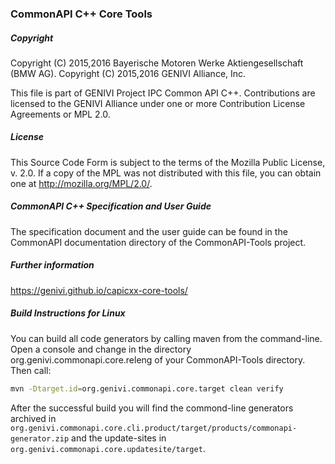 ### CommonAPI C++ Core Tools

##### Copyright
Copyright (C) 2015,2016 Bayerische Motoren Werke Aktiengesellschaft (BMW AG).
Copyright (C) 2015,2016 GENIVI Alliance, Inc.

This file is part of GENIVI Project IPC Common API C++.
Contributions are licensed to the GENIVI Alliance under one or more Contribution License Agreements or MPL 2.0.

##### License
This Source Code Form is subject to the terms of the Mozilla Public License, v. 2.0. If a copy of the MPL was not distributed with this file, you can obtain one at http://mozilla.org/MPL/2.0/.

##### CommonAPI C++ Specification and User Guide
The specification document and the user guide can be found in the CommonAPI documentation directory of the CommonAPI-Tools project.

##### Further information
https://genivi.github.io/capicxx-core-tools/

##### Build Instructions for Linux

You can build all code generators by calling maven from the command-line. Open a console and change in the directory org.genivi.commonapi.core.releng of your CommonAPI-Tools directory. Then call:

```bash
mvn -Dtarget.id=org.genivi.commonapi.core.target clean verify
```

After the successful build you will find the commond-line generators archived in `org.genivi.commonapi.core.cli.product/target/products/commonapi-generator.zip` and the update-sites in `org.genivi.commonapi.core.updatesite/target`.
